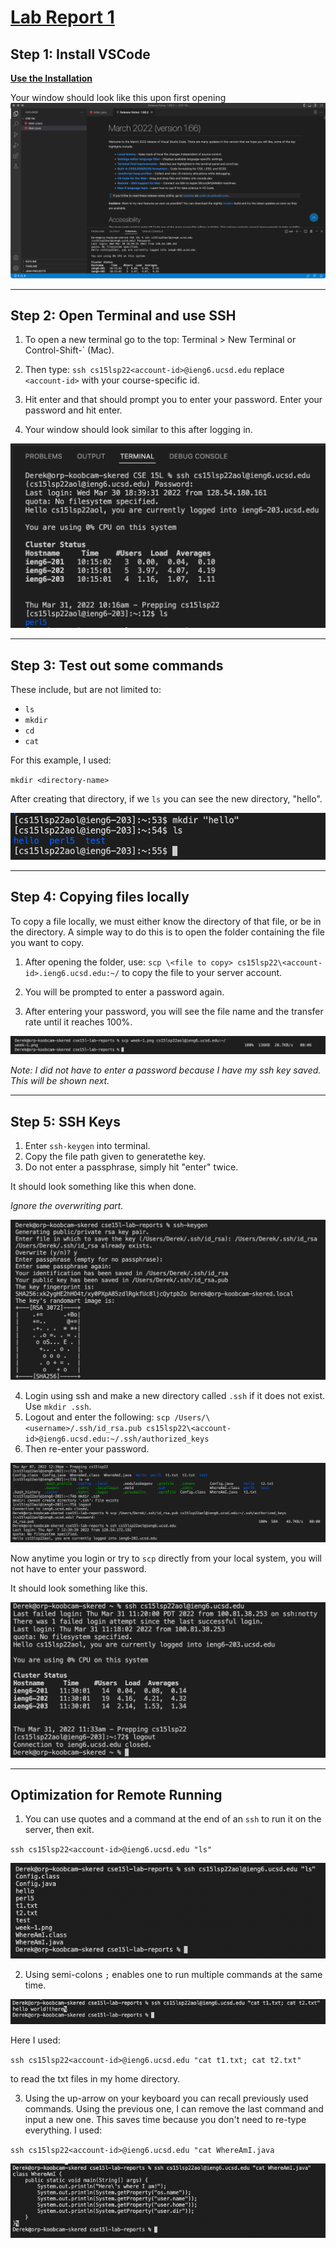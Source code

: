 
# [Lab Report 1](https://dklopstein.github.io/cse15l-lab-reports/lab-report-1-week-2.html)

## Step 1: Install VSCode

**[Use the Installation](https://code.visualstudio.com)**

Your window should look like this upon first opening
![](lab-report-1-week-2/vscode.png)

---

## Step 2: Open Terminal and use SSH

1. To open a new terminal go to the top: Terminal > New Terminal or Control-Shift-` (Mac).
2. Then type: `ssh cs15lsp22<account-id>@ieng6.ucsd.edu` 
replace `<account-id>` with your course-specific id.

3. Hit enter and that should prompt you to enter your password. Enter your password and hit enter.
4. Your window should look similar to this after logging in.


![](lab-report-1-week-2/ssh.png)

---

## Step 3: Test out some commands
These include, but are not limited to:
- `ls`
- `mkdir`
- `cd`
- `cat`

For this example, I used: 

`mkdir <directory-name>`


After creating that directory, if we `ls` you can see the new directory, "hello".

![](lab-report-1-week-2/mkdir.png)

---

## Step 4: Copying files locally
To copy a file locally, we must either know the directory of that file, or be in the directory. A simple way to do this is to open the folder containing the file you want to copy.

1. After opening the folder, use:
`scp \<file to copy> cs15lsp22\<account-id>.ieng6.ucsd.edu:~/`
to copy the file to your server account.

2. You will be prompted to enter a password again.
3. After entering your password, you will see the file name and the transfer rate until it reaches 100%.

![](lab-report-1-week-2/scp2.png)

*Note: I did not have to enter a password because I have my ssh key saved. This will be shown next.*

---

## Step 5: SSH Keys

1. Enter `ssh-keygen` into terminal.
2. Copy the file path given to generatethe key.
3. Do not enter a passphrase, simply hit "enter" twice.

It should look something like this when done.

*Ignore the overwriting part.*

![](lab-report-1-week-2/keygen.png)

4. Login using ssh and make a new directory called `.ssh` if it does not exist. Use `mkdir .ssh`.
5. Logout and enter the following: 
`scp /Users/\<username>/.ssh/id_rsa.pub cs15lsp22\<account-id>@ieng6.ucsd.edu:~/.ssh/authorized_keys`
6. Then re-enter your password.

![](lab-report-1-week-2/scp-keygen.png)

Now anytime you login or try to `scp` directly from your local system, you will not have to enter your password.

It should look something like this.

![](lab-report-1-week-2/ssh-keygen.png)

---

## Optimization for Remote Running

1. You can use quotes and a command at the end of an `ssh` to run it on the server, then exit.

`ssh cs15lsp22<account-id>@ieng6.ucsd.edu "ls"`

![](lab-report-1-week-2/optimizing-1.png)

2. Using semi-colons `;` enables one to run multiple commands at the same time.

![](lab-report-1-week-2/optimizing-2.png)

Here I used:

 `ssh cs15lsp22<account-id>@ieng6.ucsd.edu "cat t1.txt; cat t2.txt"`

to read the txt files in my home directory.

3. Using the up-arrow on your keyboard you can recall previously used commands. Using the previous one, I can remove the last command and input a new one. This saves time because you don't need to re-type everything. I used:

`ssh cs15lsp22<account-id>@ieng6.ucsd.edu "cat WhereAmI.java`

![](lab-report-1-week-2/optimizing-3.png)